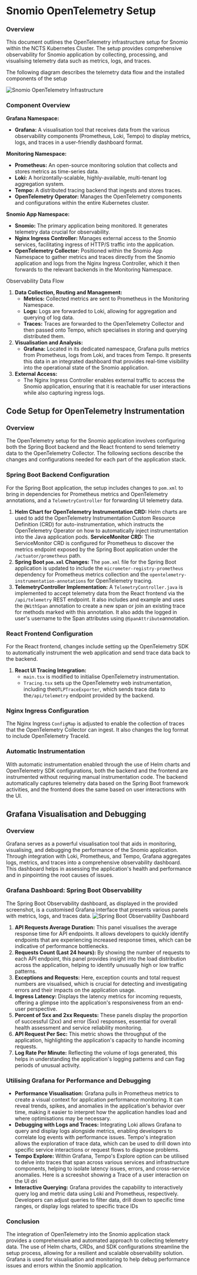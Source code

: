# Snomio OpenTelemetry Setup

### Overview

This document outlines the OpenTelemetry infrastructure setup for Snomio within the NCTS Kubernetes Cluster. The setup provides comprehensive observability for Snomio application by collecting, processing, and visualising telemetry data such as metrics, logs, and traces.

The following diagram describes the telemetry data flow and the installed components of the setup

![Snomio OpenTelemetry Infrastructure](Snomio-OpenTelemetry.png)

### Component Overview

**Grafana Namespace:**

* **Grafana:** A visualisation tool that receives data from the various observability components (Prometheus, Loki, Tempo) to display metrics, logs, and traces in a user-friendly dashboard format.

**Monitoring Namespace:**

* **Prometheus:** An open-source monitoring solution that collects and stores metrics as time-series data.
* **Loki:** A horizontally-scalable, highly-available, multi-tenant log aggregation system.
* **Tempo:** A distributed tracing backend that ingests and stores traces.
* **OpenTelemetry Operator:** Manages the OpenTelemetry components and configurations within the entire Kubernetes cluster.

**Snomio App Namespace:**

* **Snomio:** The primary application being monitored. It generates telemetry data crucial for observability.
* **Nginx Ingress Controller:** Manages external access to the Snomio services, facilitating ingress of HTTP/S traffic into the application.
* **OpenTelemetry Collector:** Positioned within the Snomio App Namespace to gather metrics and traces directly from the Snomio application and logs from the Nginx Ingress Controller, which it then forwards to the relevant backends in the Monitoring Namespace.

Observability Data Flow

1. **Data Collection, Routing and Management:**
   * **Metrics:** Collected metrics are sent to Prometheus in the Monitoring Namespace.
   * **Logs:** Logs are forwarded to Loki, allowing for aggregation and querying of log data.
   * **Traces:** Traces are forwarded to the OpenTelemetry Collector and then passed onto Tempo, which specialises in storing and querying distributed them.
2. **Visualisation and Analysis:**
   * **Grafana:** Located in its dedicated namespace, Grafana pulls metrics from Prometheus, logs from Loki, and traces from Tempo. It presents this data in an integrated dashboard that provides real-time visibility into the operational state of the Snomio application.
3. **External Access:**
   * The Nginx Ingress Controller enables external traffic to access the Snomio application, ensuring that it is reachable for user interactions while also capturing ingress logs.

## Code Setup for OpenTelemetry Instrumentation

### Overview

The OpenTelemetry setup for the Snomio application involves configuring both the Spring Boot backend and the React frontend to send telemetry data to the OpenTelemetry Collector. The following sections describe the changes and configurations needed for each part of the application stack.

### Spring Boot Backend Configuration

For the Spring Boot application, the setup includes changes to `pom.xml` to bring in dependencies for Prometheus metrics and OpenTelemetry annotations, and a `TelemetryController` for forwarding UI telemetry data.

1. **Helm Chart for OpenTelemetry
   Instrumentation CRD:**
   Helm charts are used to add the OpenTelemetry Instrumentation Custom Resource Definition (CRD) for auto-instrumentation, which instructs the OpenTelemetry Operator on how to automatically inject instrumentation into the Java application pods.
   **ServiceMonitor CRD:**
   The ServiceMonitor CRD is configured for Prometheus to discover the metrics endpoint exposed by the Spring Boot application under the `/actuator/prometheus` path.
2. **Spring Boot `pom.xml` Changes:**
   The `pom.xml` file for the Spring Boot application is updated to include the `micrometer-registry-prometheus` dependency for Prometheus metrics collection and the `opentelemetry-instrumentation-annotations` for OpenTelemetry tracing.
3. **TelemetryController Implementation:**
   A `TelemetryController.java` is implemented to accept telemetry data from the React frontend via the `/api/telemetry` REST endpoint. It also includes and example and uses the `@WithSpan` annotation to create a new span or join an existing trace for methods marked with this annotation. It also adds the logged in user's username to the Span attributes using `@SpanAttribute`annotation.

### React Frontend Configuration

For the React frontend, changes include setting up the OpenTelemetry SDK to automatically instrument the web application and send trace data back to the backend.

1. **React UI Tracing Integration:**
   * `main.tsx` is modified to initialise OpenTelemetry instrumentation.
   * `Tracing.tsx` sets up the OpenTelemetry web instrumentation, including the`OTLPTraceExporter`, which sends trace data to the`/api/telemetry` endpoint provided by the backend.

### Nginx Ingress Configuration

The Nginx Ingress `ConfigMap` is adjusted to enable the collection of traces that the OpenTelemetry Collector can ingest. It also changes the log format to include OpenTelemetry TraceId.

### Automatic Instrumentation

With automatic instrumentation enabled through the use of Helm charts and OpenTelemetry SDK configurations, both the backend and the frontend are instrumented without requiring manual instrumentation code. The backend automatically captures telemetry data based on the Spring Boot framework activities, and the frontend does the same based on user interactions with the UI.

## Grafana Visualisation and Debugging

### Overview

Grafana serves as a powerful visualisation tool that aids in monitoring, visualising, and debugging the performance of the Snomio application. Through integration with Loki, Prometheus, and Tempo, Grafana aggregates logs, metrics, and traces into a comprehensive observability dashboard. This dashboard helps in assessing the application's health and performance and in pinpointing the root causes of issues.

### Grafana Dashboard: Spring Boot Observability

The Spring Boot Observability dashboard, as displayed in the provided screenshot, is a customised Grafana interface that presents various panels with metrics, logs, and traces data.
![Spring Boot Observability Dashboard](SpringBootDashBoard.png)

1. **API Requests Average Duration:**
   This panel visualises the average response time for API endpoints. It allows developers to quickly identify endpoints that are experiencing increased response times, which can be indicative of performance bottlenecks.
2. **Requests Count (Last 24 hours):**
   By showing the number of requests to each API endpoint, this panel provides insight into the load distribution across the application, helping to identify unusually high or low traffic patterns.
3. **Exceptions and Requests:**
   Here, exception counts and total request numbers are visualised, which is crucial for detecting and investigating errors and their impacts on the application usage.
4. **Ingress Latency:**
   Displays the latency metrics for incoming requests, offering a glimpse into the application's responsiveness from an end-user perspective.
5. **Percent of 5xx and 2xx Requests:**
   These panels display the proportion of successful (2xx) and error (5xx) responses, essential for overall health assessment and service reliability monitoring.
6. **API Request Per Sec:**
   This metric shows the throughput of the application, highlighting the application's capacity to handle incoming requests.
7. **Log Rate Per Minute:**
   Reflecting the volume of logs generated, this helps in understanding the application's logging patterns and can flag periods of unusual activity.

### Utilising Grafana for Performance and Debugging

* **Performance Visualisation:**
  Grafana pulls in Prometheus metrics to create a visual context for application performance monitoring. It can reveal trends, spikes, and anomalies in the application's behavior over time, making it easier to interpret how the application handles load and where optimisations may be necessary.
* **Debugging with Logs and Traces:**
  Integrating Loki allows Grafana to query and display logs alongside metrics, enabling developers to correlate log events with performance issues. Tempo's integration allows the exploration of trace data, which can be used to drill down into specific service interactions or request flows to diagnose problems.
* **Tempo Explore:**
  Within Grafana, Tempo's Explore option can be utilised to delve into traces that span across various services and infrastructure components, helping to isolate latency issues, errors, and cross-service anomalies.
  Here is a screeshot showing a Trace of a user interaction on the UI dri
* **Interactive Querying:**
  Grafana provides the capability to interactively query log and metric data using Loki and Prometheus, respectively. Developers can adjust queries to filter data, drill down to specific time ranges, or display logs related to specific trace IDs

### Conclusion

The integration of OpenTelemetry into the Snomio application stack provides a comprehensive and automated approach to collecting telemetry data. The use of Helm charts, CRDs, and SDK configurations streamline the setup process, allowing for a resilient and scalable observability solution. Grafana is used for visualisation and monitoring to help debug performance issues and errors within the Snomio application.
